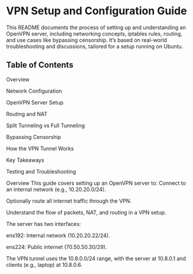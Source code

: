 # VPN Setup and Configuration Guide

This README documents the process of setting up and understanding an OpenVPN server, including networking concepts, iptables rules, routing, and use cases like bypassing censorship. 
It’s based on real-world troubleshooting and discussions, tailored for a setup running on Ubuntu.

## Table of Contents

Overview

Network Configuration

OpenVPN Server Setup

Routing and NAT

Split Tunneling vs Full Tunneling

Bypassing Censorship

How the VPN Tunnel Works

Key Takeaways

Testing and Troubleshooting

Overview
This guide covers setting up an OpenVPN server to:
Connect to an internal network (e.g., 10.20.20.0/24).

Optionally route all internet traffic through the VPN.

Understand the flow of packets, NAT, and routing in a VPN setup.

The server has two interfaces:

ens192: Internal network (10.20.20.22/24).

ens224: Public internet (70.50.50.30/29).

The VPN tunnel uses the 10.8.0.0/24 range, with the server at 10.8.0.1 and clients (e.g., laptop) at 10.8.0.6.

